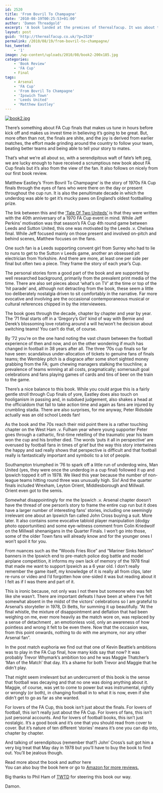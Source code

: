```yaml
---
id: 2520
title: 'From Bovril To Champagne'
date: '2010-08-19T00:25:53+01:00'
author: 'Damon Threadgold'
excerpt: 'A book landed at the premises of therealfacup. It was about the FA Cup. FA Cup finals of the ''70s to be precise. Leeds, Sunderland, Arsenal, Southampton and Ipswich et al. We ran our eye over it and this is what we thought.'
layout: post
guid: 'http://therealfacup.co.uk/?p=2520'
permalink: /2010/08/19/from-bovril-to-champagne/
has_tweeted:
    - '1'
image: /wp-content/uploads/2010/08/book2-200x185.jpg
categories:
    - 'Book Review'
    - 'FA Cup'
    - Final
tags:
    - Arsenal
    - 'FA Cup'
    - 'From Bovril To Champagne'
    - 'Ipswich Town'
    - 'Leeds United'
    - 'Matthew Eastley'
---
```


[![book2.jpg](http://lh4.ggpht.com/_3L4_Y2OBz2M/TGxneOpzDnI/AAAAAAAACY8/r9YIU4k1nfM/book2.jpg?imgmax=200)](http://lh4.ggpht.com/_3L4_Y2OBz2M/TGxneOpzDnI/AAAAAAAACY8/r9YIU4k1nfM/book2.jpg?imgmax=640)

There’s something about FA Cup finals that makes us tune in hours before kick off and makes us invest time in believing it’s going to be great. But, more often than not, the finals are shite, and the joy is derived from earlier matches, the effort made grinding around the country to follow your team, beating better teams and being able to tell your story to mates.

That’s what we’re all about so, with a serendipitous waft of fate’s left peg, we are lucky enough to have received a scrumptious new book about FA Cup finals but it’s also from the view of the fan. It also follows on nicely from our first book review.

Matthew Eastley’s ‘From Bovril To Champagne’ is the story of 1970s FA Cup finals through the eyes of fans who were there on the day or present throughout the cup run. It is also the penultimate decade in which the underdog was able to get it’s mucky paws on England’s oldest footballing prize.

The link between this and the [‘Tale Of Two Uniteds’](http://therealfacup.co.uk/2010/07/31/yellow-white/) is that they were written with the 40th anniversary of a 1970 FA Cup event in mind. While Jeff Perkins’ motivation was that season’s FA Cup 4th round game between Leeds and Sutton United, this one was motivated by the Leeds .v. Chelsea final. While Jeff focused mainly on those present and involved on-pitch and behind scenes, Matthew focuses on the fans.

One such fan is a Leeds supporting convent girl from Surrey who had to lie to nuns to get to the Sutton v Leeds game, another an obsessed pit electrician from Yorkshire. And there are more, at least one per side per final but often two a piece. They frame the story of each year’s Cup.

The personal stories form a good part of the book and are supported by well researched background, primarily from the prevalent print media of the time. There are also set pieces about ‘what’s on TV’ at the time or top of the ‘hit parade’ and, although not detracting from the book, these seem a little too deliberately nostalgia driven to sit comfortably in the narrative. Far more evocative and involving are the occasional contemporaneous musical or cultural references chipped in by the interviewees.

The book goes through the decade, chapter by chapter and year by year. The ’71 final starts off in a ‘Gregory’s Girl’ kind of way with Bernie and Derek’s blossoming love rotating around a will he/won’t he decision about switching teams! You can’t do that, of course.

By ’72 you’re on the one hand noting the vast chasm between the football experience of then and now, and on the other wondering if much has changed in football in 38 years after all. The three ’70s cup finals so far have seen: scandalous under-allocation of tickets to genuine fans of finals teams; the Wembley pitch is a disgrace after some short sighted money grabbing from the FA; gum chewing managers stalking the touchline; a prevalence of teams winning at all costs, pragmatically; somersault goal celebrations and fans playing games of cards and tins of beer on the train to the game.

There’s a nice balance to this book. While you could argue this is a fairly gentle stroll through Cup finals of yore, Eastley does also touch on hooliganism in passing and, in subdued judgement, also shakes a head at the officialdom that fail to take action time and again as fans are injured by crumbling stadia. There are also surprises, for me anyway, Peter Ridsdale actually was an old school Leeds fan!

As the book and the 70s reach their mid point there is a rather touching chapter on the West Ham .v. Fulham year where young supporter Peter goes through a cathartic, first-time retelling of the traumatic year his team won the cup and his brother died. The words ‘puts it all in perspective’ are overused by football fans in times of grief but the way this story intertwines the happy and sad really shows that perspective is difficult and that football really is fantastically important and symbolic to a lot of people.

Southampton triumphed in ’76 to spark off a little run of underdog wins, Man United (yes, they were once the underdog in a cup final) followed it up and Ipswich topped it off in 1978. We liked this year because the number of non-league teams hitting round three was unusually high. Six! And the quarter finals included Wrexham, Leyton Orient, Middlesborough and Millwall. Orient even got to the semis.

Somewhat disappointingly for me the Ipswich .v. Arsenal chapter doesn’t have the thread of one person’s story to frame the entire cup run but it does have a larger number of interesting fans’ stories, including one seemingly irrelevant one about an Ipswich fan called John Cross buying a suit. More later. It also contains some evocative tabloid player manipulation (dodgy photo opportunities) and some eye-witness comment from Colin Kriedwolf on the Millwall shenanigans in the Quarter Finals. I won’t go into those, some of the older Town fans will already know and for the younger ones I won’t spoil it for you.

From nuances such as the “Woods Fries Rice” and “Mariner Sinks Nelson” banners in the Ipswich end to pre-match police dog battle and model airplane competition, it informs my own lack of memory of the 1978 final that made me want to support Ipswich as a 6 year old. I don’t really remember the game itself, my knowledge of it is really all from clips, later re-runs or video and I’d forgotten how one-sided it was but reading about it I felt as if I was there and part of it.

This is ironic because, not only was I not there but someone who was felt like she wasn’t. There are important defeats I have been at where I’ve felt somewhat absent in the midst of the victors’ celebrations so I am grateful to Arsenal’s storyteller in 1978, Di Betts, for summing it up beautifully. “At the final whistle, the mixture of disappointment and deflation that had been weighing on me, ever more heavily as the match wore on, was replaced by a sense of detachment , an emotionless void, only an awareness of how pointless and wrong it felt to be even there. Now that the occasion was, from this point onwards, nothing to do with me anymore, nor any other Arsenal fan”.

In the post match euphoria we find out that one of Kevin Beattie’s ambitions was to play in the FA Cup final, how many kids say that now? It was probably Trevor Whymark’s ambition too and he was Maggie Thatcher’s ‘Man of the Match’ that day. It’s a shame for both Trevor and Maggie that he didn’t play.

That might seem irrelevant but an undercurrent of this book is the sense that football was decaying and that no one was doing anything about it. Maggie, of course, was yet to come to power but was instrumental, rightly or wrongly (or both), in changing football in to what it is now, even if she didn’t get to go as far as she wanted.

For lovers of the FA Cup, this book isn’t just about the finals. For lovers of football, this isn’t really just about the FA Cup. For lovers of fans, this isn’t just personal accounts. And for lovers of football books, this isn’t just nostalgic. It’s a good book and it’s one that you should read from cover to cover. But it’s nature of ten different ‘stories’ means it’s one you can dip into, chapter by chapter.

And talking of serendipitous (remember that?) John’ Cross’s suit got him a very big treat that May day in 1978 but you’ll have to buy the book to find out. You’ll be jealous though.

Read more about the book and author here  
You can also buy the book here or go to [Amazon for more reviews.](http://www.amazon.co.uk/product-reviews/1452005826/ref=dp_top_cm_cr_acr_txt?ie=UTF8&showViewpoints=1)

Big thanks to Phil Ham of [TWTD](http://www.twtd.co.uk) for steering this book our way.

Damon.